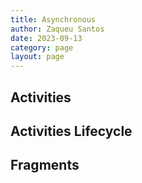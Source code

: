 ```yaml
---
title: Asynchronous
author: Zaqueu Santos
date: 2023-09-13
category: page
layout: page
---
```


## Activities

## Activities Lifecycle

## Fragments

